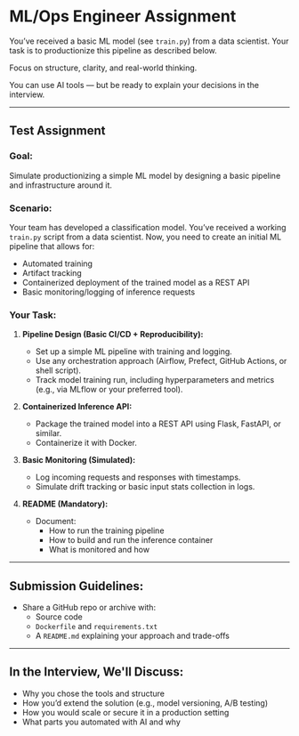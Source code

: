 # ML/Ops Engineer Assignment

You’ve received a basic ML model (see `train.py`) from a data scientist. Your task is to productionize this pipeline as described below.

Focus on structure, clarity, and real-world thinking.

You can use AI tools — but be ready to explain your decisions in the interview.

---

## Test Assignment

### Goal:
Simulate productionizing a simple ML model by designing a basic pipeline and infrastructure around it.

### Scenario:
Your team has developed a classification model. You’ve received a working `train.py` script from a data scientist. Now, you need to create an initial ML pipeline that allows for:

- Automated training
- Artifact tracking
- Containerized deployment of the trained model as a REST API
- Basic monitoring/logging of inference requests

### Your Task:

1. **Pipeline Design (Basic CI/CD + Reproducibility):**
   - Set up a simple ML pipeline with training and logging.
   - Use any orchestration approach (Airflow, Prefect, GitHub Actions, or shell script).
   - Track model training run, including hyperparameters and metrics (e.g., via MLflow or your preferred tool).

2. **Containerized Inference API:**
   - Package the trained model into a REST API using Flask, FastAPI, or similar.
   - Containerize it with Docker.

3. **Basic Monitoring (Simulated):**
   - Log incoming requests and responses with timestamps.
   - Simulate drift tracking or basic input stats collection in logs.

4. **README (Mandatory):**
   - Document:
     - How to run the training pipeline
     - How to build and run the inference container
     - What is monitored and how

---

## Submission Guidelines:

- Share a GitHub repo or archive with:
  - Source code
  - `Dockerfile` and `requirements.txt`
  - A `README.md` explaining your approach and trade-offs

---

## In the Interview, We'll Discuss:

- Why you chose the tools and structure
- How you’d extend the solution (e.g., model versioning, A/B testing)
- How you would scale or secure it in a production setting
- What parts you automated with AI and why
